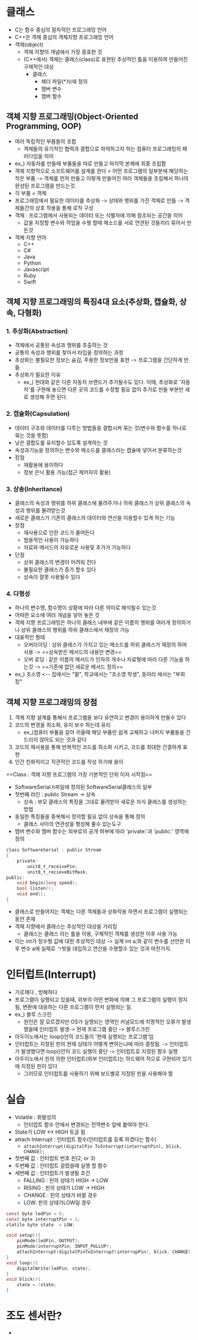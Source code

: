 # 클래스
- C는 함수 중심의 절차적인 프로그래밍 언어
- C++은 객체 중심의 객체지향 프로그래밍 언어
- 객체(object) 
	- 객체 지향의 개념에서 가장 중효한 것
	- (C++에서) 객체는 클래스(class)로 표현된 추상적인 틀을  이용하여 만들어진 구체적인 대상
		- 클래스
			- 헤더 파일(\*.h)에 정의 
			- 맴버 변수
			- 맴버 함수

## 객체 지향 프로그래밍(Object-Oriented Programming, OOP)
- 여러 독립적인 부픔들의 조합
	- 객체들의 유기적인 협력과 결합으로 파악하고자 하는 컴퓨터 프로그래밍의 패러다임을 의미
- ex_) 자동차를 만들때  부품들을 따로 만들고 마지막 본체에 최종 조립함
- 객체 지향적으로 소프트웨어를 설계를 한다 = 어떤 프로그램의 일부분에 해당하는 작은 부품
	-> 객체를 먼저 만들고 이렇게 만들어진 여러 객체들을 조립해서 하나의 완성된 프로그램을 만드는것.
- 각 부품 = 객체
- 프로그래밍에서 필요한 데이터를 추상화 
	  -> 상태와 행위를 가진 객체로 만듦 
	  -> 객체들간의 상호 작용을 통해 로직 구성
- 객체 : 프로그램에서 사용되는 데이터 또는 식별자에 의해 참조되는 공간을 의미
	- 값을 지정할 변수와 작업을 수행 할때 메소드를 서로 연관된 것들끼리 묶어서 만든것
- 객체 지향 언어
	- C++
	- C#
	- Java
	- Python
	- Javascript
	- Ruby
	- Swift

## 객체 지향 프로그래밍의 특징4대 요소(추상화, 캡슐화, 상속, 다형화)
### 1. 추상화(Abstraction)
- 객체에서 공통된 속성과 행위를 추출하는 것
- 공통의 속성과 행위를 찾아서 타입을 정의하는 과정
- 추상화는 불필요한 정보는 숨김, 주용한 정보만을 표현 -> 프로그램을 간단하게 만듦
- 추상화가 필요한 이유
	- ex_) 현대와 같은 다른 자동차 브랜드가 추가될수도 있다.
	  이때, 추상화로 '자동차'를 구현해 놓으면 다른 곳의 코드를 수정할 필요 없이 추가로 만들 부분만 새로 생성해 주면 된다.

### 2. 캡슐화(Capsulation)
- 데이터 구조와 데이터를 다루는 방법들을 결합시켜 묶는 것(변수와 함수를 하나로 묶는 것을 뜻함)
- 낮은 결합도를 유지할수 있도록 설계하는 것
- 속성과기능을 정의하는 변수와 메소드를 클래스라는 캡슐에 넣어서 분류하는것
- 장점
	- 재활용에 용이하다
	- 정보 은닉 활용 가능(접근 제어자의 활용)

### 3. 상송(Inheritance)
- 클래스의 속성과 행위를 하위 클래스에 물려주거나 하위 클래스가 상위 클래스의 속성괴 행위를 물려받는것
- 새로운 클래스가 기존의 클래스의 데이터와 연산을 이용할수 있게 하는 기능
- 장점
	- 재사용으로 인한 코드가 줄어든다
	- 범용적인 사용이 가능하다
	- 자료와 메서드의 자유로운 사용및 추가가 가능하다
- 단점
	- 상위 클래스의 변경이 어려워 진다
	- 불필요한 클래스가 증가 할수 있다
	- 상속이 잘못 사용될수 있다

### 4. 다형성
- 하나의 변수명, 함수명이 상황에 따라 다른 의미로 해석될수 있는것
- 어떠한 요소에 여러 개념을 넣어 놓은 것
- 객체 지향 프로그래밍은 하나의 클래스 내부에 같은 이름의 행위를 여러개 정의하거나 
  상위 클래스의 행위를 하위 클래스에서 재정의 가능
- 대표적인 형태
	- 오버라이딩 : 상위 클래스가 가지고 있는 메소드를 하위 클래스가 재정의 하여 사용
		  -> ==상속받은 메서드의 내용만 변경==
	- 오버 로딩 : 같은 이름의 메서드가 인자의 개수나 자료형에 따라 다른 기능을 하는것
		  -> ==기존에 없던 새로운 메서드 정의==
- ex_) 조소영 <-- 집에서는 "딸", 학교에서는 "조소영 학생", 동아리 에서는 "부회장"

## 객체 지향 프로그래밍의 장점
1. 객체 지향 설계를 통해서 프로그램을 보다 유연하고 변경이 용이하게 만들수 있다
2. 코드의 변경을 최소화, 유지 보수 하는데 유리
	- ex_)컴퓨터 부품을 갈아 끼울때 해당 부품만 쉽게 교체하고 나머지 부품들을 건드리지 않아도 되는 것과 같다
3. 코드의 재사용을 통해 반복적인 코드를 최소화 시키고, 코드를 최대한 간결하게 표현
4. 인간 친화적이고 직관적인 코드를 작성 하기에 용이

==Class : 객체 지향 프로그램의 가장 기본적인 단위 이자 시작점==

- SoftwareSerial.h파일에 정의된 SoftwareSerial클래스의 일부
- 첫번째 라인 : public Stream -> 상속
	- 상속 : 부모 클래스의 특징을 그대로 물려받아 새로운 자식 클래스를 생성하는 방법
- 동일한 특징들을 중복해서 정의할 필요 없이 상속을 통해 정의
	- 클래스 사이의 연관성을 형성해 줄수 있는도구
- 맴버 변수와 맴버 함수는 외부로의 공개 여부에 따라 'private:'과 'public:' 영역에 정의
```C
class SoftwareSerial : public Stream
{
	private:
		unit8_t_receivePin;
		unit8_t_recieveBitMask;
public:
	void begin(long speed);
	bool listen();
	void end();
}
```

- 클래스로 만들어지는 객체는 다른 객체들과 상화작용 하면서 프로그램이 실행되는 동안 존재
- 객체 지향에서 클래스는 추상적인 대상을 가리킴
	- 클래스는 클래스 라는 틀을 이용, 구체적인 객체를 생성한 이후 사용 가능
- 이는 int가 정수형 값에 대한 추상적인 대상 -> 실제 int a;와 같이 변수를 선언한 이후 변수 a에 실제로 ㄱ밧을 대입하고 연산을 수행할수 있는 것과 마찬가지.

# 인터럽트(Interrupt)
- 가로채다 , 방해하다
- 프로그램이 실행되고 있을때, 외부의 어떤 변화에 의해 그 프로그램의 실행이 정지됨, 변환에 대응하는 다른 프로그램이 먼저 실행되는 일.
- ex_) 블루 스크린
	- 원인은 잘 모르겠지만 OS가 실행되는 영역인 커널모드에 치명적인 오류가 발생했을때 인터럽트 발생-> 현재 프로그램 중단 -> 블루스크린
- 아두이노에서는 loop()안의 코드들이 '현재 실행되는 프로그램'임
- 인터럽트는 지정된 핀의 현재 상태가 어떻게 변하는냐에 따라 결정됨.
	-> 인터럽트가 발생했다면 loop()안의 코드 실행이 중단
	-> 인터럽트로 지정된 함수 실행
- 아두이노에서 핀의 의한 인터럽트(외부 인터럽트)는 하드웨어 적으로 구현되어 있기에 지정된 핀이 있다
	- 그러므로 인터럽트를 사용하기 위해 보드별로 지정된 핀을 사용해야 함

# 실습
- Volatile : 휘발성의
	- 인터럽트 함수 안에서 변경되는 전역변수 앞에 붙여야 한다.
- State가 LOW <-> HIGH 토글 됨
- attach Interrupt : 인터럽트 함수(인터럽트를 등록 하겠다는 함수)
	- `attachInterrupt(digitalPin ToInterrupt(interruptPin), blick, CHANGE);`
- 첫번째 값 : 인터럽트 번호 핀(2, or 3)
- 두번째 값 : 인터럽트 걸렸을때 실행 할 함수
- 세번째 값 : 인터럽트가 발생될 조건
	- FALLING : 핀의 상태가 HIGH -> LOW
	- RISING : 핀의 상태가 LOW -> HIGH
	- CHANGE : 핀의 상태가 바뀔 경우
	- LOW: 핀의 상태가LOW일 경우
```C
const byte ledPin = 8;
const byte interruptPin = 2;
vlatile byte state  = LOW;

void setup(){
	pinMode(ledPin, OUTPUT);
	pinMode(interruptPin, INPUT_PULLUP);
	attachInterrupt(digitalPinToInterrupt(interrupPin), blick, CHANGE);
}
void loop(){
	digitalWrite(ledPin, state);
}
void blick(){
	state = !state;
}
```

# 조도 센서란?
- 